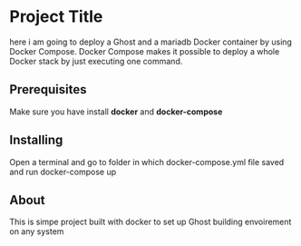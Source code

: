 # Project Title
here i am going to  deploy a Ghost and a mariadb Docker container by using Docker Compose. Docker Compose makes it possible to deploy a whole Docker stack by just executing one command.

## Prerequisites
Make sure you have install <b>docker</b> and <b>docker-compose</b>

## Installing
Open a terminal and go to  folder in which docker-compose.yml file saved and run
        docker-compose up
## About 
This is simpe project built with docker to set up Ghost building envoirement on any system

